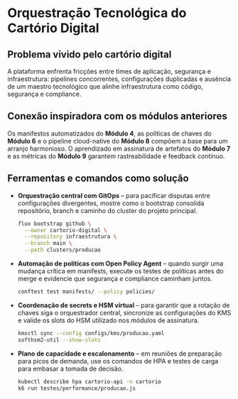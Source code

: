 # Orquestração Tecnológica do Cartório Digital

## Problema vivido pelo cartório digital

A plataforma enfrenta fricções entre times de aplicação, segurança e infraestrutura: pipelines concorrentes, configurações duplicadas e ausência de um maestro tecnológico que alinhe infraestrutura como código, segurança e compliance.

## Conexão inspiradora com os módulos anteriores

Os manifestos automatizados do **Módulo 4**, as políticas de chaves do **Módulo 6** e o pipeline cloud-native do **Módulo 8** compõem a base para um arranjo harmonioso. O aprendizado em assinatura de artefatos do **Módulo 7** e as métricas do **Módulo 9** garantem rastreabilidade e feedback contínuo.

## Ferramentas e comandos como solução

- **Orquestração central com GitOps** – para pacificar disputas entre configurações divergentes, mostre como o bootstrap consolida repositório, branch e caminho do cluster do projeto principal.
  ```bash
  flux bootstrap github \
    --owner cartorio-digital \
    --repository infraestrutura \
    --branch main \
    --path clusters/producao
  ```
- **Automação de políticas com Open Policy Agent** – quando surgir uma mudança crítica em manifests, execute os testes de políticas antes do merge e evidencie que segurança e compliance caminham juntos.
  ```bash
  conftest test manifests/ --policy policies/
  ```
- **Coordenação de secrets e HSM virtual** – para garantir que a rotação de chaves siga o orquestrador central, sincronize as configurações do KMS e valide os slots do HSM utilizado nos módulos de assinatura.
  ```bash
  kmsctl sync --config configs/kms/producao.yaml
  softhsm2-util --show-slots
  ```
- **Plano de capacidade e escalonamento** – em reuniões de preparação para picos de demanda, use os comandos de HPA e testes de carga para embasar a tomada de decisão.
  ```bash
  kubectl describe hpa cartorio-api -n cartorio
  k6 run testes/performance/producao.js
  ```

